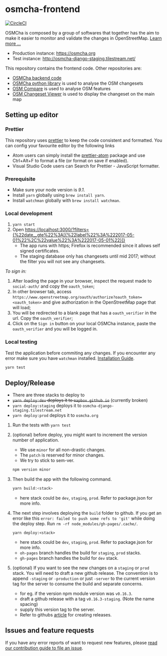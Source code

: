 # osmcha-frontend
[![CircleCI](https://circleci.com/gh/mapbox/osmcha-frontend.svg?style=svg)](https://circleci.com/gh/mapbox/osmcha-frontend)

OSMCha is composed by a group of softwares that together has the aim to make it
easier to monitor and validate the changes in OpenStreetMap. [Learn more …](ABOUT.md)

- Production instance: https://osmcha.org
- Test instance: http://osmcha-django-staging.tilestream.net/

This repository contains the frontend code. Other repositories are:
* [OSMCha backend code](https://github.com/willemarcel/osmcha-django)
* [OSMCha python library](https://github.com/willemarcel/osmcha) is used to analyse the OSM changesets
* [OSM Compare](https://github.com/mapbox/osm-compare) is used to analyse OSM features
* [OSM Changeset Viewer](https://github.com/osmlab/changeset-map) is used to display the changeset on the main map


## Setting up editor

### Prettier
This repository uses [prettier](https://github.com/prettier/prettier) to keep the code consistent and formatted. You can config your favourite editor by the following links
- Atom users can simply install the [prettier-atom](https://atom.io/packages/prettier-atom) package and use Ctrl+Alt+F to format a file (or format on save if enabled).
- Visual Studio Code users can Search for Prettier - JavaScript formatter.

### Prerequisite
- Make sure your node version is *9.1*.
- Install `yarn` globally using `brew install yarn`.
- Install `watchman` globally with `brew install watchman`.

### Local development
1. `yarn start`
1. Open [https://localhost:3000/?filters={%22date__gte%22%3A[{%22label%22%3A%222017-05-01%22%2C%22value%22%3A%222017-05-01%22}]}](https://localhost:3000/?filters={%22date__gte%22%3A[{%22label%22%3A%222017-05-01%22%2C%22value%22%3A%222017-05-01%22}]})
    - The app runs with https; Firefox is recommended since it allows self signed certificates.
    - The staging database only has changesets until mid 2017; without the filter you will not see any changesets.

*To sign in:*

1. After loading the page in your browser, inspect the request made to `social-auth/` and copy the `oauth_token`;
1. In other browser tab, access `https://www.openstreetmap.org/oauth/authorize?oauth_token=<oauth_token>` and give authorization in the OpenStreetMap page that will load;
1. You will be redirected to a blank page that has a `oauth_verifier` in the url. Copy the `oauth_verifier`;
1. Click on the `Sign in` button on your local OSMCha instance, paste the `oauth_verifier` and you will be logged in.

### Local testing
Test the application before commiting any changes. If you encounter any error make sure you have `watchman` installed. [Installation Guide](https://facebook.github.io/watchman/docs/install.html).

```bash
yarn test
```

## Deploy/Release
- There are three stacks to deploy to
- ~~`yarn deploy:dev` deploys it to `mapbox.github.io`~~ (currently broken)
- `yarn deploy:staging` deploys it to `osmcha-django-staging.tilestream.net`
- `yarn deploy:prod` deploys it to `osmcha.org`

1. Run the tests with `yarn test`

2. (optional) before deploy, you might want to increment the version number of application.
    * We use `minor` for all non-drastic changes.
    * The `patch` is reserved for minor changes.
    * We try to stick to sem-ver.
    ```bash
    npm version minor
    ```


3. Then build the app with the following command.
    ```bash
    yarn build:<stack>
    ```
    * here stack could be `dev`, `staging`, `prod`. Refer to package.json for more info.

4. The next step involves deploying the `build` folder to github. If you get an error like this `error: failed to push some refs to 'git'` while doing the deploy step. Run `rm -rf node_modules/gh-pages/.cache/`.
    ```
    yarn deploy:<stack>
    ```
    * here stack could be `dev`, `staging`, `prod`. Refer to package.json for more info.
    * `oh-pages` branch handles the build for `staging`, `prod` stacks.
    * `gh-pages` branch handles the build for `dev` stack.


5. (optional) If you want to see the new changes on a `staging` or `prod` stack. You will need to draft a new github release. The convention is to append `-staging` or `-production` or just `-server` to the current version tag for the server to consume the build and separate concerns.
    * for eg. if the version npm module version was `v0.16.3`.
    * draft a github release with a tag `v0.16.3-staging`. (Note the name spacing)
    * supply this version tag to the server.
    * Refer to githubs [article](https://help.github.com/articles/creating-releases/) for creating releases.


## Issues and feature requests

If you have any error reports of want to request new features, please
[read our contribution guide to file an issue](CONTRIBUTING.md).
